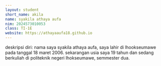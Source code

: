 ```yaml
---
layout: student
short_name: akila
name: syakila athaya aufa
nim: 2024573010053
class: TI-1E
website: https://athayaaufa18.github.io
---
```

deskripsi diri: nama saya syakila athaya aufa, saya lahir di lhookseumawe pada tanggal 18 maret 2006. sekarangan usia saya 19 tahun dan sedang berkuliah di politeknik negeri lhokseumawe, semmester dua.
